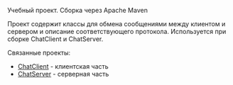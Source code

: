 
<p>Учебный проект. Сборка через Apache Maven</p>

Проект содержит классы для обмена сообщениями между клиентом и сервером и описание соответствующего протокола.
Используется при сборке ChatClient и ChatServer.

Связанные проекты: 
<ul> 
<li><a href="https://github.com/teetov/ChatClient">ChatClient</a> - клиентская часть</li> 
<li><a href="https://github.com/teetov/ChatServer">ChatServer</a> - серверная часть</li> 
<ul>